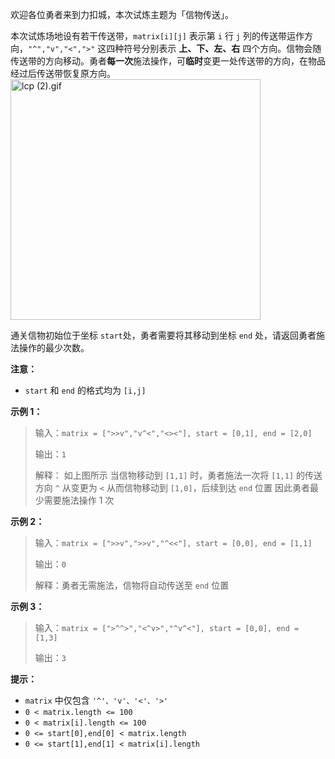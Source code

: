 <p>欢迎各位勇者来到力扣城，本次试炼主题为「信物传送」。</p>

<p>本次试炼场地设有若干传送带，<code>matrix[i][j]</code>&nbsp;表示第&nbsp;<code>i</code>&nbsp;行&nbsp;<code>j</code>&nbsp;列的传送带运作方向，<code>"^","v","&lt;","&gt;"</code>&nbsp;这四种符号分别表示&nbsp;<strong>上、下、左、右</strong>&nbsp;四个方向。信物会随传送带的方向移动。勇者<strong>每一次</strong>施法操作，可<strong>临时</strong>变更一处传送带的方向，在物品经过后传送带恢复原方向。<img alt="lcp (2).gif" src="https://pic.leetcode-cn.com/1649835246-vfupSL-lcp%20(2).gif" style="height: 385px; width: 400px;" /></p>

<p>通关信物初始位于坐标&nbsp;<code>start</code>处，勇者需要将其移动到坐标&nbsp;<code>end</code>&nbsp;处，请返回勇者施法操作的最少次数。</p>

<p><strong>注意：</strong></p>

<ul>
	<li><code>start</code>&nbsp;和&nbsp;<code>end</code>&nbsp;的格式均为&nbsp;<code>[i,j]</code></li>
</ul>

<p><strong>示例 1：</strong></p>

<blockquote>
<p>输入：<code>matrix = ["&gt;&gt;v","v^&lt;","&lt;&gt;&lt;"], start = [0,1], end = [2,0]</code></p>

<p>输出：<code>1</code></p>

<p>解释： 如上图所示 当信物移动到&nbsp;<code>[1,1]</code>&nbsp;时，勇者施法一次将&nbsp;<code>[1,1]</code>&nbsp;的传送方向&nbsp;<code>^</code>&nbsp;从变更为&nbsp;<code>&lt;</code>&nbsp;从而信物移动到&nbsp;<code>[1,0]</code>，后续到达&nbsp;<code>end</code>&nbsp;位置 因此勇者最少需要施法操作 1 次</p>
</blockquote>

<p><strong>示例 2：</strong></p>

<blockquote>
<p>输入：<code>matrix = ["&gt;&gt;v","&gt;&gt;v","^&lt;&lt;"], start = [0,0], end = [1,1]</code></p>

<p>输出：<code>0</code></p>

<p>解释：勇者无需施法，信物将自动传送至&nbsp;<code>end</code>&nbsp;位置</p>
</blockquote>

<p><strong>示例 3：</strong></p>

<blockquote>
<p>输入：<code>matrix = ["&gt;^^&gt;","&lt;^v&gt;","^v^&lt;"], start = [0,0], end = [1,3]</code></p>

<p>输出：<code>3</code></p>
</blockquote>

<p><strong>提示：</strong></p>

<ul>
	<li><code>matrix</code>&nbsp;中仅包含&nbsp;<code>'^'、'v'、'&lt;'、'&gt;'</code></li>
	<li><code>0 &lt; matrix.length &lt;= 100</code></li>
	<li><code>0 &lt; matrix[i].length &lt;= 100</code></li>
	<li><code>0 &lt;= start[0],end[0] &lt; matrix.length</code></li>
	<li><code>0 &lt;= start[1],end[1] &lt; matrix[i].length</code></li>
</ul>
